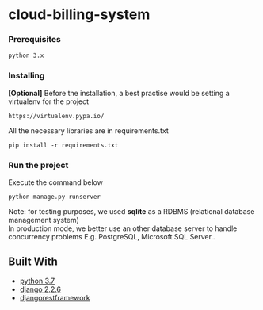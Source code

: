 # cloud-billing-system
### Prerequisites
```
python 3.x
```
### Installing

**[Optional]** 
Before the installation, a best practise would be setting a virtualenv for the project 

```
https://virtualenv.pypa.io/
```

All the necessary libraries are in requirements.txt
```
pip install -r requirements.txt
```
### Run the project

Execute the command below

```
python manage.py runserver
```
Note: for testing purposes, we used **sqlite** as a RDBMS (relational database management system)\
In production mode, we better use an other database server to handle 
concurrency problems E.g. PostgreSQL, Microsoft SQL Server..
## Built With

* [python 3.7](https://www.python.org/) 
* [django 2.2.6](https://www.djangoproject.com/) 
* [djangorestframework](https://www.djangoproject.com/)
